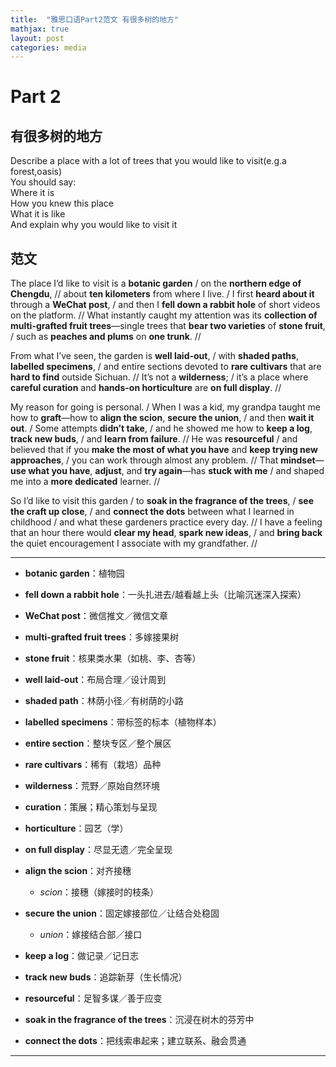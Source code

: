 ```yaml
---
title:  "雅思口语Part2范文 有很多树的地方"
mathjax: true
layout: post
categories: media
---
```


# Part 2

## 有很多树的地方
Describe a place with a lot of trees that you would like to visit(e.g.a forest,oasis)    
You should say:    
Where it is    
How you knew this place    
What it is like    
And explain why you would like to visit it    

## 范文
The place I’d like to visit is a **botanic garden** / on the **northern edge of Chengdu**, // about **ten kilometers** from where I live. / I first **heard about it** through a **WeChat post**, / and then I **fell down a rabbit hole** of short videos on the platform. // What instantly caught my attention was its **collection of multi-grafted fruit trees**—single trees that **bear two varieties** of **stone fruit**, / such as **peaches and plums** on **one trunk**. //

From what I’ve seen, the garden is **well laid-out**, / with **shaded paths**, **labelled specimens**, / and entire sections devoted to **rare cultivars** that are **hard to find** outside Sichuan. // It’s not a **wilderness**; / it’s a place where **careful curation** and **hands-on horticulture** are **on full display**. //

My reason for going is personal. / When I was a kid, my grandpa taught me how to **graft**—how to **align the scion**, **secure the union**, / and then **wait it out**. / Some attempts **didn’t take**, / and he showed me how to **keep a log**, **track new buds**, / and **learn from failure**. // He was **resourceful** / and believed that if you **make the most of what you have** and **keep trying new approaches**, / you can work through almost any problem. // That **mindset**—**use what you have**, **adjust**, and **try again**—has **stuck with me** / and shaped me into a **more dedicated** learner. //

So I’d like to visit this garden / to **soak in the fragrance of the trees**, / **see the craft up close**, / and **connect the dots** between what I learned in childhood / and what these gardeners practice every day. // I have a feeling that an hour there would **clear my head**, **spark new ideas**, / and **bring back** the quiet encouragement I associate with my grandfather. //

---

* **botanic garden**：植物园
* **fell down a rabbit hole**：一头扎进去/越看越上头（比喻沉迷深入探索）
* **WeChat post**：微信推文／微信文章
* **multi-grafted fruit trees**：多嫁接果树
* **stone fruit**：核果类水果（如桃、李、杏等）
* **well laid-out**：布局合理／设计周到
* **shaded path**：林荫小径／有树荫的小路
* **labelled specimens**：带标签的标本（植物样本）
* **entire section**：整块专区／整个展区
* **rare cultivars**：稀有（栽培）品种
* **wilderness**：荒野／原始自然环境
* **curation**：策展；精心策划与呈现
* **horticulture**：园艺（学）
* **on full display**：尽显无遗／完全呈现
* **align the scion**：对齐接穗

  * *scion*：接穗（嫁接时的枝条）
* **secure the union**：固定嫁接部位／让结合处稳固

  * *union*：嫁接结合部／接口
* **keep a log**：做记录／记日志
* **track new buds**：追踪新芽（生长情况）
* **resourceful**：足智多谋／善于应变
* **soak in the fragrance of the trees**：沉浸在树木的芬芳中
* **connect the dots**：把线索串起来；建立联系、融会贯通

---

